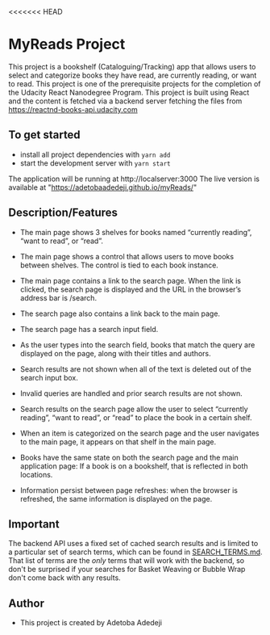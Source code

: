 <<<<<<< HEAD
# MyReads Project

This project is a bookshelf (Cataloguing/Tracking) app that allows users to select and categorize books they have read, are currently reading, or want to read.
This project is one of the prerequisite projects for the completion of the Udacity React Nanodegree Program. This project is built using React and the content is fetched via a backend server fetching the files from https://reactnd-books-api.udacity.com

## To get started

- install all project dependencies with `yarn add`
- start the development server with `yarn start`

The application will be running at http://localserver:3000
The live version is available at "https://adetobaadedeji.github.io/myReads/"

## Description/Features

- The main page shows 3 shelves for books named “currently reading”, “want to read”, or “read”.
- The main page shows a control that allows users to move books between shelves. The control is tied to each book instance.

- The main page contains a link to the search page. When the link is clicked, the search page is displayed and the URL in the browser’s address bar is /search.
- The search page also contains a link back to the main page.

- The search page has a search input field.
- As the user types into the search field, books that match the query are displayed on the page, along with their titles and authors.
- Search results are not shown when all of the text is deleted out of the search input box.
- Invalid queries are handled and prior search results are not shown.
- Search results on the search page allow the user to select “currently reading”, “want to read”, or “read” to place the book in a certain shelf.
- When an item is categorized on the search page and the user navigates to the main page, it appears on that shelf in the main page.
- Books have the same state on both the search page and the main application page: If a book is on a bookshelf, that is reflected in both locations.

- Information persist between page refreshes: when the browser is refreshed, the same information is displayed on the page.

## Important

The backend API uses a fixed set of cached search results and is limited to a particular set of search terms, which can be found in [SEARCH_TERMS.md](SEARCH_TERMS.md). That list of terms are the _only_ terms that will work with the backend, so don't be surprised if your searches for Basket Weaving or Bubble Wrap don't come back with any results.

## Author

- This project is created by Adetoba Adedeji

